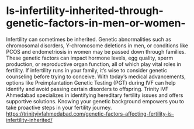 # Is-infertility-inherited-through-genetic-factors-in-men-or-women-

Infertility can sometimes be inherited. Genetic abnormalities such as chromosomal disorders, Y-chromosome deletions in men, or conditions like PCOS and endometriosis in women may be passed down through families. These genetic factors can impact hormone levels, egg quality, sperm production, or reproductive organ function, all of which play vital roles in fertility. If infertility runs in your family, it’s wise to consider genetic counseling before trying to conceive. With today’s medical advancements, options like Preimplantation Genetic Testing (PGT) during IVF can help identify and avoid passing certain disorders to offspring. Trinity IVF Ahmedabad specializes in identifying hereditary fertility issues and offers supportive solutions. Knowing your genetic background empowers you to take proactive steps in your fertility journey.
https://trinityivfahmedabad.com/genetic-factors-affecting-fertility-is-infertility-inherited/

